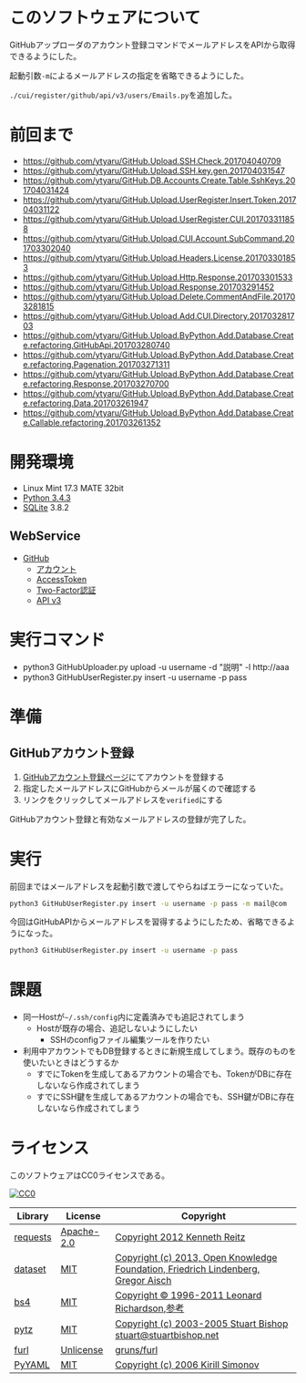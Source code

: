 ﻿# このソフトウェアについて

GitHubアップローダのアカウント登録コマンドでメールアドレスをAPIから取得できるようにした。

起動引数`-m`によるメールアドレスの指定を省略できるようにした。

`./cui/register/github/api/v3/users/Emails.py`を追加した。

# 前回まで

* https://github.com/ytyaru/GitHub.Upload.SSH.Check.201704040709
* https://github.com/ytyaru/GitHub.Upload.SSH.key.gen.201704031547
* https://github.com/ytyaru/GitHub.DB.Accounts.Create.Table.SshKeys.201704031424
* https://github.com/ytyaru/GitHub.Upload.UserRegister.Insert.Token.201704031122
* https://github.com/ytyaru/GitHub.Upload.UserRegister.CUI.201703311858
* https://github.com/ytyaru/GitHub.Upload.CUI.Account.SubCommand.201703302040
* https://github.com/ytyaru/GitHub.Upload.Headers.License.201703301853
* https://github.com/ytyaru/GitHub.Upload.Http.Response.201703301533
* https://github.com/ytyaru/GitHub.Upload.Response.201703291452
* https://github.com/ytyaru/GitHub.Upload.Delete.CommentAndFile.201703281815
* https://github.com/ytyaru/GitHub.Upload.Add.CUI.Directory.201703281703
* https://github.com/ytyaru/GitHub.Upload.ByPython.Add.Database.Create.refactoring.GitHubApi.201703280740
* https://github.com/ytyaru/GitHub.Upload.ByPython.Add.Database.Create.refactoring.Pagenation.201703271311
* https://github.com/ytyaru/GitHub.Upload.ByPython.Add.Database.Create.refactoring.Response.201703270700
* https://github.com/ytyaru/GitHub.Upload.ByPython.Add.Database.Create.refactoring.Data.201703261947
* https://github.com/ytyaru/GitHub.Upload.ByPython.Add.Database.Create.Callable.refactoring.201703261352

# 開発環境

* Linux Mint 17.3 MATE 32bit
* [Python 3.4.3](https://www.python.org/downloads/release/python-343/)
* [SQLite](https://www.sqlite.org/) 3.8.2

## WebService

* [GitHub](https://github.com/)
    * [アカウント](https://github.com/join?source=header-home)
    * [AccessToken](https://github.com/settings/tokens)
    * [Two-Factor認証](https://github.com/settings/two_factor_authentication/intro)
    * [API v3](https://developer.github.com/v3/)

# 実行コマンド

* python3 GitHubUploader.py upload -u username -d "説明" -l http://aaa
* python3 GitHubUserRegister.py insert -u username -p pass

# 準備

## GitHubアカウント登録

1. [GitHubアカウント登録ページ](https://github.com/join)にてアカウントを登録する
1. 指定したメールアドレスにGitHubからメールが届くので確認する
1. リンクをクリックしてメールアドレスを`verified`にする

GitHubアカウント登録と有効なメールアドレスの登録が完了した。

# 実行

前回まではメールアドレスを起動引数で渡してやらねばエラーになっていた。
```sh
python3 GitHubUserRegister.py insert -u username -p pass -m mail@com
```

今回はGitHubAPIからメールアドレスを習得するようにしたため、省略できるようになった。
```sh
python3 GitHubUserRegister.py insert -u username -p pass
```

# 課題

* 同一Hostが`~/.ssh/config`内に定義済みでも追記されてしまう
    * Hostが既存の場合、追記しないようにしたい
        * SSHのconfigファイル編集ツールを作りたい
* 利用中アカウントでもDB登録するときに新規生成してしまう。既存のものを使いたいときはどうするか
    * すでにTokenを生成してあるアカウントの場合でも、TokenがDBに存在しないなら作成されてしまう
    * すでにSSH鍵を生成してあるアカウントの場合でも、SSH鍵がDBに存在しないなら作成されてしまう

# ライセンス #

このソフトウェアはCC0ライセンスである。

[![CC0](http://i.creativecommons.org/p/zero/1.0/88x31.png "CC0")](http://creativecommons.org/publicdomain/zero/1.0/deed.ja)

Library|License|Copyright
-------|-------|---------
[requests](http://requests-docs-ja.readthedocs.io/en/latest/)|[Apache-2.0](https://opensource.org/licenses/Apache-2.0)|[Copyright 2012 Kenneth Reitz](http://requests-docs-ja.readthedocs.io/en/latest/user/intro/#requests)
[dataset](https://dataset.readthedocs.io/en/latest/)|[MIT](https://opensource.org/licenses/MIT)|[Copyright (c) 2013, Open Knowledge Foundation, Friedrich Lindenberg, Gregor Aisch](https://github.com/pudo/dataset/blob/master/LICENSE.txt)
[bs4](https://www.crummy.com/software/BeautifulSoup/bs4/doc/)|[MIT](https://opensource.org/licenses/MIT)|[Copyright © 1996-2011 Leonard Richardson](https://pypi.python.org/pypi/beautifulsoup4),[参考](http://tdoc.info/beautifulsoup/)
[pytz](https://github.com/newvem/pytz)|[MIT](https://opensource.org/licenses/MIT)|[Copyright (c) 2003-2005 Stuart Bishop <stuart@stuartbishop.net>](https://github.com/newvem/pytz/blob/master/LICENSE.txt)
[furl](https://github.com/gruns/furl)|[Unlicense](http://unlicense.org/)|[gruns/furl](https://github.com/gruns/furl/blob/master/LICENSE.md)
[PyYAML](https://github.com/yaml/pyyaml)|[MIT](https://opensource.org/licenses/MIT)|[Copyright (c) 2006 Kirill Simonov](https://github.com/yaml/pyyaml/blob/master/LICENSE)


